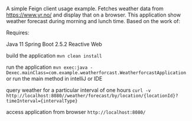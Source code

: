 A simple Feign client usage example. Fetches weather data from https://www.yr.no/ and display that on a browser.
This application show weather forecast during morning and lunch time.
Based on the work of:

Requires:

Java 11
Spring Boot 2.5.2
Reactive Web

build the application
`mvn clean install`


run the application
`mvn exec:java -Dexec.mainClass=com.example.weatherforcast.WeatherforcastApplication` or run the main method in intelliJ or IDE

query weather for a particular interval of one hours
`curl -v http://localhost:8080//weather/forecast/by/location/{locationId}?timeInterval={intervalType}`

access application from browser
`http://localhost:8080/`
